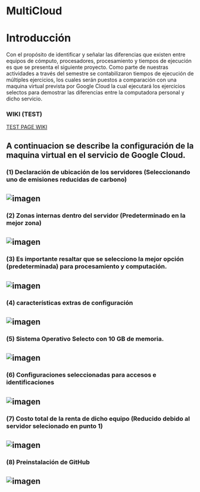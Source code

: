 # MultiCloud
# Introducción

Con el propósito de identificar y señalar las diferencias que existen entre equipos de cómputo, procesadores, procesamiento y tiempos de ejecución es que se presenta el siguiente proyecto. Como parte de nuestras actividades a través del semestre se contabilizaron tiempos de ejecución de múltiples ejercicios, los cuales serán puestos a comparación con una maquina virtual prevista por Google Cloud la cual ejecutará los ejercicios selectos para demostrar las diferencias entre la computadora personal y dicho servicio.

### WIKI (TEST)
[TEST PAGE WIKI](https://github.com/Xuxumin99/MultiCloud.wiki.git)

A continuacion se describe la configuración de la maquina virtual en el servicio de Google Cloud.
&nbsp;
&nbsp;
---

### (1) Declaración de ubicación de los servidores (Seleccionando uno de emisiones reducidas de carbono)

![imagen](https://user-images.githubusercontent.com/97915390/202892416-99ffee9c-6c01-423a-9630-41fab8690a2d.png)
---
### (2)	Zonas internas dentro del servidor (Predeterminado en la mejor zona)

![imagen](https://user-images.githubusercontent.com/97915390/202892428-8afc8a53-3e92-4be7-8793-d22058167020.png)
---
### (3)	Es importante resaltar que se selecciono la mejor opción (predeterminada) para procesamiento y computación.

![imagen](https://user-images.githubusercontent.com/97915390/202892437-ff111dad-8c2c-4269-815b-7f6b7aed038d.png)
---
### (4)	características extras de configuración

![imagen](https://user-images.githubusercontent.com/97915390/202892524-a9425a37-ea14-4302-b669-6af594f7e730.png)
---
### (5)	Sistema Operativo Selecto con 10 GB de memoria.

![imagen](https://user-images.githubusercontent.com/97915390/202892545-caeb022d-7836-4e9c-b157-d817f6cde16f.png)
---
### (6)	Configuraciones seleccionadas para accesos e identificaciones

![imagen](https://user-images.githubusercontent.com/97915390/202892561-b3f1fbc4-bba3-4be7-a6c7-1dde1be3bd69.png)
---
### (7)	Costo total de la renta de dicho equipo (Reducido debido al servidor selecionado en punto 1)

![imagen](https://user-images.githubusercontent.com/97915390/202892569-f7fba58b-0396-4b3e-8854-bb568903453b.png)
---
### (8)	Preinstalación de GitHub

![imagen](https://user-images.githubusercontent.com/97915390/202892591-d46e9bed-5c62-4771-b32f-25c20fc29319.png)
---
